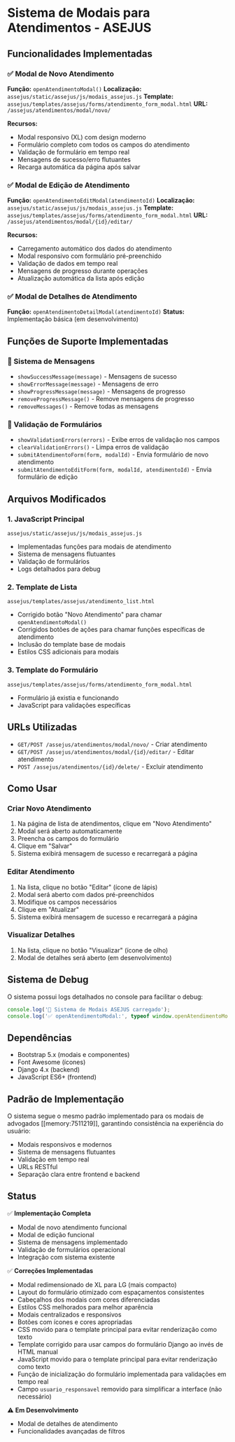 # Sistema de Modais para Atendimentos - ASEJUS

## Funcionalidades Implementadas

### ✅ Modal de Novo Atendimento

**Função:** `openAtendimentoModal()`
**Localização:** `assejus/static/assejus/js/modais_assejus.js`
**Template:** `assejus/templates/assejus/forms/atendimento_form_modal.html`
**URL:** `/assejus/atendimentos/modal/novo/`

**Recursos:**
- Modal responsivo (XL) com design moderno
- Formulário completo com todos os campos do atendimento
- Validação de formulário em tempo real
- Mensagens de sucesso/erro flutuantes
- Recarga automática da página após salvar

### ✅ Modal de Edição de Atendimento

**Função:** `openAtendimentoEditModal(atendimentoId)`
**Localização:** `assejus/static/assejus/js/modais_assejus.js`
**Template:** `assejus/templates/assejus/forms/atendimento_form_modal.html`
**URL:** `/assejus/atendimentos/modal/{id}/editar/`

**Recursos:**
- Carregamento automático dos dados do atendimento
- Modal responsivo com formulário pré-preenchido
- Validação de dados em tempo real
- Mensagens de progresso durante operações
- Atualização automática da lista após edição

### ✅ Modal de Detalhes de Atendimento

**Função:** `openAtendimentoDetailModal(atendimentoId)`
**Status:** Implementação básica (em desenvolvimento)

## Funções de Suporte Implementadas

### 📧 Sistema de Mensagens

- `showSuccessMessage(message)` - Mensagens de sucesso
- `showErrorMessage(message)` - Mensagens de erro
- `showProgressMessage(message)` - Mensagens de progresso
- `removeProgressMessage()` - Remove mensagens de progresso
- `removeMessages()` - Remove todas as mensagens

### 🔧 Validação de Formulários

- `showValidationErrors(errors)` - Exibe erros de validação nos campos
- `clearValidationErrors()` - Limpa erros de validação
- `submitAtendimentoForm(form, modalId)` - Envia formulário de novo atendimento
- `submitAtendimentoEditForm(form, modalId, atendimentoId)` - Envia formulário de edição

## Arquivos Modificados

### 1. JavaScript Principal
`assejus/static/assejus/js/modais_assejus.js`
- Implementadas funções para modais de atendimento
- Sistema de mensagens flutuantes
- Validação de formulários
- Logs detalhados para debug

### 2. Template de Lista
`assejus/templates/assejus/atendimento_list.html`
- Corrigido botão "Novo Atendimento" para chamar `openAtendimentoModal()`
- Corrigidos botões de ações para chamar funções específicas de atendimento
- Inclusão do template base de modais
- Estilos CSS adicionais para modais

### 3. Template do Formulário
`assejus/templates/assejus/forms/atendimento_form_modal.html`
- Formulário já existia e funcionando
- JavaScript para validações específicas

## URLs Utilizadas

- `GET/POST /assejus/atendimentos/modal/novo/` - Criar atendimento
- `GET/POST /assejus/atendimentos/modal/{id}/editar/` - Editar atendimento
- `POST /assejus/atendimentos/{id}/delete/` - Excluir atendimento

## Como Usar

### Criar Novo Atendimento
1. Na página de lista de atendimentos, clique em "Novo Atendimento"
2. Modal será aberto automaticamente
3. Preencha os campos do formulário
4. Clique em "Salvar"
5. Sistema exibirá mensagem de sucesso e recarregará a página

### Editar Atendimento
1. Na lista, clique no botão "Editar" (ícone de lápis)
2. Modal será aberto com dados pré-preenchidos
3. Modifique os campos necessários
4. Clique em "Atualizar"
5. Sistema exibirá mensagem de sucesso e recarregará a página

### Visualizar Detalhes
1. Na lista, clique no botão "Visualizar" (ícone de olho)
2. Modal de detalhes será aberto (em desenvolvimento)

## Sistema de Debug

O sistema possui logs detalhados no console para facilitar o debug:

```javascript
console.log('🚀 Sistema de Modais ASEJUS carregado');
console.log('✅ openAtendimentoModal:', typeof window.openAtendimentoModal === 'function');
```

## Dependências

- Bootstrap 5.x (modais e componentes)
- Font Awesome (ícones)
- Django 4.x (backend)
- JavaScript ES6+ (frontend)

## Padrão de Implementação

O sistema segue o mesmo padrão implementado para os modais de advogados [[memory:7511219]], garantindo consistência na experiência do usuário:

- Modais responsivos e modernos
- Sistema de mensagens flutuantes
- Validação em tempo real
- URLs RESTful
- Separação clara entre frontend e backend

## Status

✅ **Implementação Completa**
- Modal de novo atendimento funcional
- Modal de edição funcional
- Sistema de mensagens implementado
- Validação de formulários operacional
- Integração com sistema existente

✅ **Correções Implementadas**
- Modal redimensionado de XL para LG (mais compacto)
- Layout do formulário otimizado com espaçamentos consistentes
- Cabeçalhos dos modais com cores diferenciadas
- Estilos CSS melhorados para melhor aparência
- Modais centralizados e responsivos
- Botões com ícones e cores apropriadas
- CSS movido para o template principal para evitar renderização como texto
- Template corrigido para usar campos do formulário Django ao invés de HTML manual
- JavaScript movido para o template principal para evitar renderização como texto
- Função de inicialização do formulário implementada para validações em tempo real
- Campo `usuario_responsavel` removido para simplificar a interface (não necessário)

⚠️ **Em Desenvolvimento**
- Modal de detalhes de atendimento
- Funcionalidades avançadas de filtros
